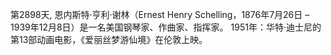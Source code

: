 第2898天, 恩内斯特·亨利·谢林（Ernest Henry Schelling，1876年7月26日 – 1939年12月8日）是一名美国钢琴家、作曲家、指挥家。
1951年：华特·迪士尼的第13部动画电影，《爱丽丝梦游仙境》在伦敦上映。